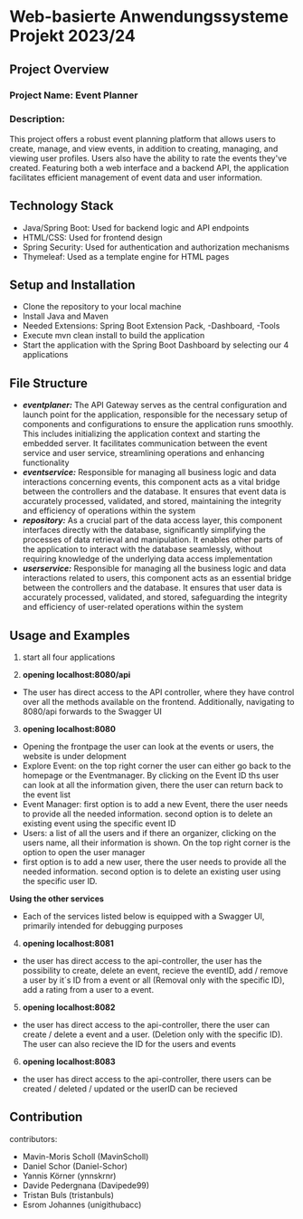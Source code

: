 # Web-basierte Anwendungssysteme Projekt 2023/24​

## Project Overview
### Project Name: Event Planner
### Description: 
This project offers a robust event planning platform that allows users to create, manage, and view events, in addition to creating, managing, and viewing user profiles. Users also have the ability to rate the events they've created. Featuring both a web interface and a backend API, the application facilitates efficient management of event data and user information.


## Technology Stack
+ Java/Spring Boot: Used for backend logic and API endpoints
+ HTML/CSS: Used for frontend design
+ Spring Security: Used for authentication and authorization mechanisms
+ Thymeleaf: Used as a template engine for HTML pages


## Setup and Installation
+ Clone the repository to your local machine
+ Install Java and Maven
+ Needed Extensions: Spring Boot Extension Pack, -Dashboard, -Tools 
+ Execute mvn clean install to build the application
+ Start the application with the Spring Boot Dashboard by selecting our 4 applications


## File Structure
* ***eventplaner:*** The API Gateway serves as the central configuration and launch point for the application, responsible for the necessary setup of components and configurations to ensure the application runs smoothly. This includes initializing the application context and starting the embedded server. It facilitates communication between the event service and user service, streamlining operations and enhancing functionality
* ***eventservice:*** Responsible for managing all business logic and data interactions concerning events, this component acts as a vital bridge between the controllers and the database. It ensures that event data is accurately processed, validated, and stored, maintaining the integrity and efficiency of operations within the system
* ***repository:*** As a crucial part of the data access layer, this component interfaces directly with the database, significantly simplifying the processes of data retrieval and manipulation. It enables other parts of the application to interact with the database seamlessly, without requiring knowledge of the underlying data access implementation
* ***userservice:*** Responsible for managing all the business logic and data interactions related to users, this component acts as an essential bridge between the controllers and the database. It ensures that user data is accurately processed, validated, and stored, safeguarding the integrity and efficiency of user-related operations within the system


## Usage and Examples
1. start all four applications

1. **opening localhost:8080/api**
+ The user has direct access to the API controller, where they have control over all the methods available on the frontend. Additionally, navigating to 8080/api forwards to the Swagger UI
3. **opening localhost:8080**
+ Opening the frontpage the user can look at the events or users, the website is under delopment 
+ Explore Event: on the top right corner the user can either go back to the homepage or the Eventmanager. By clicking on the Event ID ths user can look at all the information given, there the user can return back to the event list
+ Event Manager: first option is to add a new Event, there the user needs to provide all the needed information. second option is to delete an existing event using the specific event ID
+ Users: a list of all the users and if there an organizer, clicking on the users name, all their information is shown. On the top right corner is the option to open the user manager
+ first option is to add a new user, there the user needs to provide all the needed information. second option is to delete an existing user using the specific user ID.

**Using the other services**
+ Each of the services listed below is equipped with a Swagger UI, primarily intended for debugging purposes

4. **opening localhost:8081**
+ the user has direct access to the api-controller, the user has the possibility to create, delete an event, recieve the eventID, add / remove a user by it´s ID from a event or all (Removal only with the specific ID), add a rating from a user to a event.
5. **opening localhost:8082**
+ the user has direct access to the api-controller, there the user can create / delete a event and a user. (Deletion only with the specific ID). The user can also recieve the ID for the users and events 
6. **opening localhost:8083**
+ the user has direct access to the api-controller, there users can be created / deleted / updated or the userID can be recieved


## Contribution

contributors: 
+ Mavin-Moris Scholl (MavinScholl)
+ Daniel Schor (Daniel-Schor)
+ Yannis Körner (ynnskrnr)
+ Davide Pedergnana (Davipede99)
+ Tristan Buls (tristanbuls)
+ Esrom Johannes (unigithubacc)
